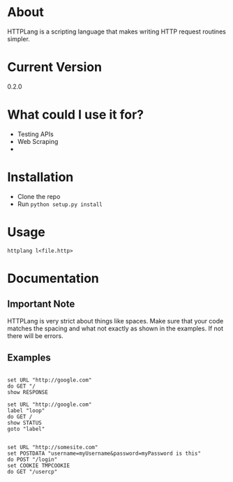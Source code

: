 About
=====

HTTPLang is a scripting language that makes writing HTTP request routines simpler.

Current Version
===============

0.2.0

What could I use it for?
====

- Testing APIs
- Web Scraping
-


Installation
====
* Clone the repo
* Run `python setup.py install`

Usage
===
`httplang l<file.http>`

Documentation
=============

Important Note
--------------

HTTPLang is very strict about things like spaces. Make sure that your code matches the spacing and what not exactly as shown in the examples. If not there will be errors.

Examples
--------


```

set URL "http://google.com"
do GET "/
show RESPONSE

``` 

```
set URL "http://google.com"
label "loop"
do GET /
show STATUS
goto "label"

```

```

set URL "http://somesite.com"
set POSTDATA "username=myUsername&password=myPassword is this"
do POST "/login"
set COOKIE TMPCOOKIE
do GET "/usercp"

```

